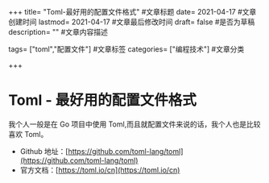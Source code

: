 +++ title= "Toml-最好用的配置文件格式" #文章标题 date= 2021-04-17 #文章创建时间 lastmod= 2021-04-17 #文章最后修改时间 draft= false #是否为草稿 description= "" #文章内容描述

tags= ["toml","配置文件"] #文章标签 categories= ["编程技术"] #文章分类

+++

# Toml - 最好用的配置文件格式

我个人一般是在 Go 项目中使用 Toml,而且就配置文件来说的话，我个人也是比较喜欢 Toml。

- Github 地址：[https://github.com/toml-lang/toml](https://github.com/toml-lang/toml)
- 官方文档：[https://toml.io/cn](https://toml.io/cn)
